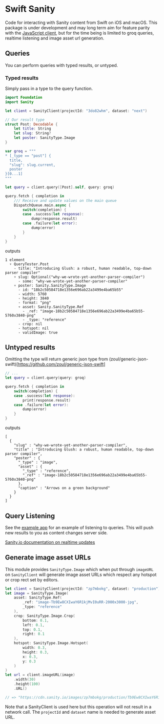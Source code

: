 # Swift Sanity

Code for interacting with Sanity content from Swift on iOS and macOS. This package is under development and may long term aim for feature parity with the [JavaScript client](https://www.sanity.io/docs/js-client), but for the time being is limited to groq queries, realtime listening and image asset url generation.

## Queries

You can perform queries with typed results, or untyped.

### Typed results

Simply pass in a type to the query function.

```swift
import Foundation
import Sanity

let client = SanityClient(projectId: "3do82whm", dataset: "next")

// Our result type
struct Post: Decodable {
    let title: String
    let slug: String?
    let poster: SanityType.Image
}

var groq = """
* [_type == "post"] {
  title,
  "slug": slug.current,
  poster
}[0...1]
"""

let query = client.query([Post].self, query: groq)

query.fetch { completion in
    /// Receive and update values on the main queue
    DispatchQueue.main.async {
        switch(completion) {
        case .success(let response):
            dump(response.result)
        case .failure(let error):
            dump(error)
        }
    }
}
```

outputs
```
1 element
  ▿ QueryTester.Post
    - title: "Introducing Glush: a robust, human readable, top-down parser compiler"
    ▿ slug: Optional("why-we-wrote-yet-another-parser-compiler")
      - some: "why-we-wrote-yet-another-parser-compiler"
    ▿ poster: Sanity.SanityType.Image
      - id: "18b2c50584718e1356e696ab22a3499e4ba65b55"
      - width: 5760
      - height: 3840
      - format: "png"
      ▿ asset: Sanity.SanityType.Ref
        - _ref: "image-18b2c50584718e1356e696ab22a3499e4ba65b55-5760x3840-png"
        - _type: "reference"
      - crop: nil
      - hotspot: nil
      - validImage: true
```

## Untyped results

Omitting the type will return generic json type from (zoul/generic-json-swift)[https://github.com/zoul/generic-json-swift]

```swift
// ...
let query = client.query(query: groq)

query.fetch { completion in
    switch(completion) {
    case .success(let response):
        print(response.result)
    case .failure(let error):
        dump(error)
    }
}
```

outputs
```
[
  {
    "slug" : "why-we-wrote-yet-another-parser-compiler",
    "title" : "Introducing Glush: a robust, human readable, top-down parser compiler",
    "poster" : {
      "_type" : "image",
      "asset" : {
        "_type" : "reference",
        "_ref" : "image-18b2c50584718e1356e696ab22a3499e4ba65b55-5760x3840-png"
      },
      "caption" : "Arrows on a green background"
    }
  }
]
```

## Query Listening

See the [example app](Example/SanityDemoApp/SanityDemoApp/ContentView.swift) for an example of listening to queries. This will push new results to you as content changes server side.

[Sanity.io documentation on realtime updates](https://www.sanity.io/docs/realtime-updates)

## Generate image asset URLs

This module provides `SanityType.Image` which when put through `imageURL` on `SanityClient` will generate image asset URLs which respect any hotspot or crop rect set by editors.

```swift
let client = SanityClient(projectId: "zp7mbokg", dataset: "production")
let image = SanityType.Image(
    asset: SanityType.Ref(
        _ref: "image-Tb9Ew8CXIwaY6R1kjMvI0uRR-2000x3000-jpg",
        _type: "reference"
    ),
    crop: SanityType.Image.Crop(
        bottom: 0.1,
        left: 0.1,
        top: 0.1,
        right: 0.1
    ),
    hotspot: SanityType.Image.Hotspot(
        width: 0.3,
        height: 0.3,
        x: 0.3,
        y: 0.3
    )
)
let url = client.imageURL(image)
    .width(30)
    .height(100)
    .URL()

// => "https://cdn.sanity.io/images/zp7mbokg/production/Tb9Ew8CXIwaY6R1kjMvI0uRR-2000x3000.jpg?rect=240,300,720,2400&w=30&h=100"

```
Note that a SanityClient is used here but this operation will not result in a network call. The `projectId` and `dataset` name is needed to generate asset URL.
